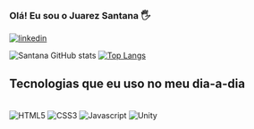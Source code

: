 
### Olá! Eu sou o Juarez Santana 🖐️

[![linkedin](https://img.shields.io/badge/LinkedIn-0077B5?style=for-the-badge&logo=linkedin&logoColor=white)](https://www.linkedin.com/in/juarez-moraes-de-santana-66013623/)


![Santana GitHub stats](https://github-readme-stats.vercel.app/api?username=juarezsantanajr&show_icons=true&theme=tokyonight)
[![Top Langs](https://github-readme-stats.vercel.app/api/top-langs/?username=juarezsantanajr&layout=compact&theme=tokyonight)](https://github.com/juarezsantanajr/github-readme-stats)

## Tecnologias que eu uso no meu dia-a-dia

<div style="display: inline_block"><br/>
<img align="center" alt="HTML5" src="https://img.shields.io/badge/HTML5-E34F26?style=for-the-badge&logo=html5&logoColor=white"/> <img align="center" alt="CSS3" src="https://img.shields.io/badge/CSS3-1572B6?style=for-the-badge&logo=css3&logoColor=white"/> <img align="center"alt="Javascript" src="https://img.shields.io/badge/JavaScript-F7DF1E?style=for-the-badge&logo=javascript&logoColor=blackk"/> <img align="center" alt="Unity" src="https://img.shields.io/badge/Unity-100000?style=for-the-badge&logo=unity&logoColor=white"/></div><br/>


